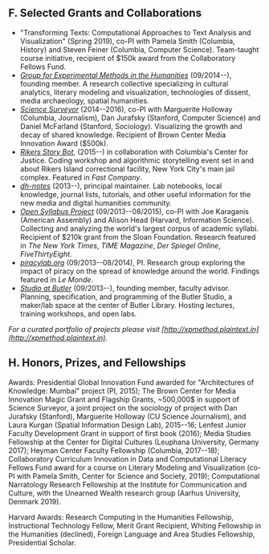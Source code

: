 ## F. Selected Grants and Collaborations

- "Transforming Texts: Computational Approaches to Text Analysis and
  Visualization" (Spring 2019), co-PI with Pamela Smith (Columbia, History)
and Steven Feiner (Columbia, Computer Science). Team-taught course initiative,
recipient of $150k award from the Collaboratory Fellows Fund.
- *[Group for Experimental Methods in the
  Humanities](http://xpmethod.github.io/)* (09/2014--), founding member. A
research collective specializing in cultural analytics, literary modeling and
visualization, technologies of dissent, media archaeology, spatial humanities.
- *[Science
  Surveyor](http://xpmethod.plaintext.in/literary-modeling-and-visualization-lab/surveyor.html)*
(2014--2016), co-PI with Marguerite Holloway (Columbia, Journalism), Dan
Jurafsky (Stanford, Computer Science) and Daniel McFarland (Stanford,
Sociology). Visualizing the growth and decay of shared knowledge. Recipient of
Brown Center Media Innovation Award ($500k).
- *[Rikers Story
  Bot](http://xpmethod.plaintext.in/technologies-of-dissent/rikersbot.html)*,
(2015--) in collaboration with Columbia's Center for Justice. Coding workshop
and algorithmic storytelling event set in and about Rikers Island correctional
facility, New York City's main jail complex. Featured in *Fast Company*.
- *[dh-notes](https://github.com/denten/dhnotes)* (2013--), principal
  maintainer. Lab notebooks, local knowledge, journal lists, tutorials, and
other useful information for the new media and digital humanities community.
- *[Open Syllabus
  Project](http://xpmethod.plaintext.in/knowledge-design-studio/open-syllabus-project.html)*
(09/2013--08/2015), co-PI with Joe Karaganis (American Assembly) and Alison
Head (Harvard, Information Science). Collecting and analyzing the world's
largest corpus of academic syllabi. Recipient of $210k grant from the Sloan
Foundation.  Research featured in *The New York Times*, *TIME Magazine*, *Der
Spiegel Online*, *FiveThirtyEight*.
- *[piracylab.org](http://xpmethod.plaintext.in/knowledge-design-studio/piracyLab.html)*
  (09/2013--08/2014), PI. Research group exploring the impact of piracy on the
spread of knowledge around the world. Findings featured in *Le Monde*.
- *[Studio at Butler](https://studio.cul.columbia.edu/)* (09/2013--), founding
  member, faculty advisor. Planning, specification, and programming of the
Butler Studio, a maker/lab space at the center of Butler Library. Hosting
lectures, training workshops, and open labs.

*For a curated portfolio of projects please visit
[http://xpmethod.plaintext.in](http://xpmethod.plaintext.in).*

## H. Honors, Prizes, and Fellowships

Awards: Presidential Global Innovation Fund awarded for "Architectures of Knowledge: Mumbai"
project (PI, 2015); The Brown Center for Media Innovation Magic Grant and Flagship Grants,
~500,000$ in support of Science Surveyor, a joint project on the sociology of project with Dan
Jurafsky (Stanford), Marguerite Holloway (CU Science Journalism), and Laura Kurgan (Spatial
Information Design Lab), 2015--16; Lenfest Junior Faculty Development Grant in support of first
book (2016); Media Studies Fellowship at the Center for Digital Cultures (Leuphana University,
Germany 2017); Heyman Center Faculty Fellowship (Columbia, 2017--18); Collaboratory Curriculum
Innovation in Data and Computational Literacy Fellows Fund award for a course on Literary
Modeling and Visualization (co-PI with Pamela Smith, Center for Science and Society, 2019);
Computational Narratology Research Fellowship at the Institute for Communication and Culture,
with the Unearned Wealth research group (Aarhus University, Denmark 2019).

Harvard Awards: Research Computing in the Humanities Fellowship, Instructional
Technology Fellow, Merit Grant Recipient, Whiting Fellowship in the Humanities
(declined), Foreign Language and Area Studies Fellowship, Presidential
Scholar.  


